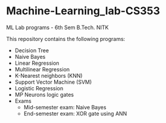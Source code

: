 # Machine-Learning_lab-CS353
ML Lab programs - 6th Sem B.Tech. NITK

This repository contains the following programs:
- Decision Tree
- Naive Bayes
- Linear Regression
- Multilinear Regression
- K-Nearest neighbors (KNN)
- Support Vector Machine (SVM)
- Logistic Regression
- MP Neurons logic gates
- Exams
	- Mid-semester exam: Naive Bayes
	- End-semester exam: XOR gate using ANN
